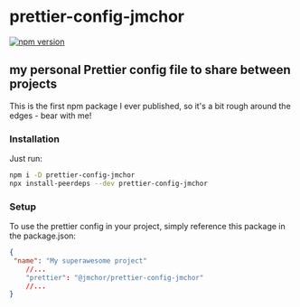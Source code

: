 # prettier-config-jmchor

[![npm version](https://badge.fury.io/js/prettier-config-jmchor.svg)](https://badge.fury.io/js/prettier-config-jmchor)

## my personal Prettier config file to share between projects

This is the first npm package I ever published, so it's a bit rough around the edges - bear with me!

### Installation

Just run:

```bash
npm i -D prettier-config-jmchor
npx install-peerdeps --dev prettier-config-jmchor
```

### Setup

To use the prettier config in your project, simply reference this package in the package.json:

```json
{
 "name": "My superawesome project"
    //...
    "prettier": "@jmchor/prettier-config-jmchor"
    //...
}
```
